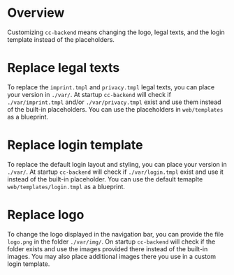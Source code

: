 # Overview

Customizing `cc-backend` means changing the logo, legal texts, and the login
template instead of the placeholders.

# Replace legal texts

To replace the `imprint.tmpl` and `privacy.tmpl` legal texts, you can place your
version in `./var/`. At startup `cc-backend` will check if `./var/imprint.tmpl` and/or
`./var/privacy.tmpl` exist and use them instead of the built-in placeholders.
You can use the placeholders in `web/templates` as a blueprint.

# Replace login template
To replace the default login layout and styling, you can place your version in
`./var/`. At startup `cc-backend` will check if `./var/login.tmpl` exist and use
it instead of the built-in placeholder. You can use the default temaplte
`web/templates/login.tmpl` as a blueprint.

# Replace logo
To change the logo displayed in the navigation bar, you can provide the file
`logo.png` in the folder `./var/img/`. On startup `cc-backend` will check if the
folder exists and use the images provided there instead of the built-in images.
You may also place additional images there you use in a custom login template.

